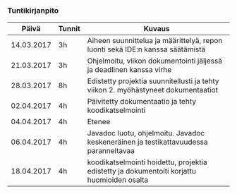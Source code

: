 ### Tuntikirjanpito
Päivä | Tunnit | Kuvaus
--------------- | ----- | ------
14.03.2017 | 3h | Aiheen suunnittelua ja määrittelyä, repon luonti sekä IDE:n kanssa säätämistä
21.03.2017 | 3h | Ohjelmoitu, viikon dokumentointi jäljessä ja deadlinen kanssa virhe
28.03.2017 | 8h | Edistetty projektia suunnitellusti ja tehty viikon 2. myöhästyneet dokumentaatiot
02.04.2017 | 4h | Päivitetty dokumentaatio ja tehty koodikatselmointi
04.04.2017 | 4h | Etenee
06.04.2017 | 4h | Javadoc luotu, ohjelmoitu. Javadoc keskeneräinen ja testikattavuudessa paranneltavaa
18.04.2017 | 4h | koodikatselmointi hoidettu, projektia edistetty ja dokumentoiti korjattu huomioiden osalta
